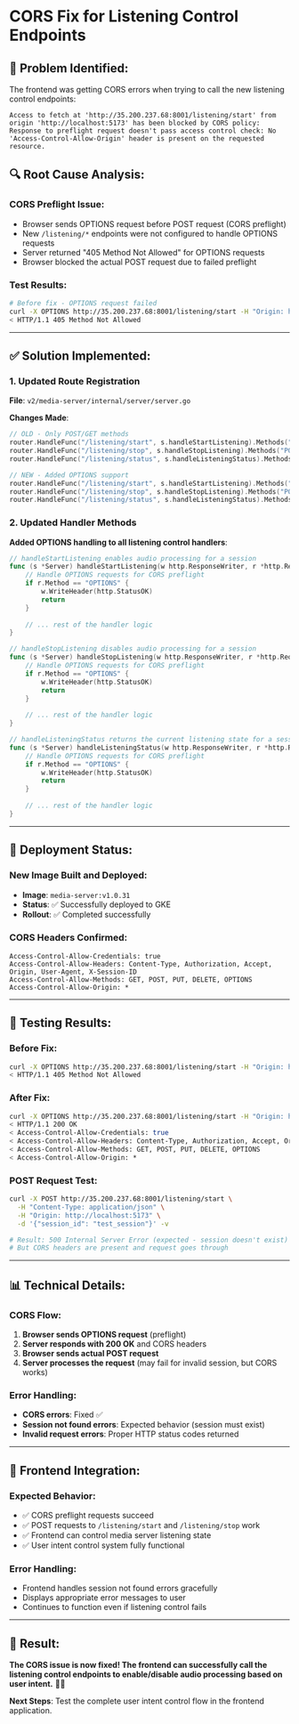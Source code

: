 # CORS Fix for Listening Control Endpoints

## 🚨 **Problem Identified:**

The frontend was getting CORS errors when trying to call the new listening control endpoints:

```
Access to fetch at 'http://35.200.237.68:8001/listening/start' from origin 'http://localhost:5173' has been blocked by CORS policy: Response to preflight request doesn't pass access control check: No 'Access-Control-Allow-Origin' header is present on the requested resource.
```

## 🔍 **Root Cause Analysis:**

### **CORS Preflight Issue:**
- Browser sends OPTIONS request before POST request (CORS preflight)
- New `/listening/*` endpoints were not configured to handle OPTIONS requests
- Server returned "405 Method Not Allowed" for OPTIONS requests
- Browser blocked the actual POST request due to failed preflight

### **Test Results:**
```bash
# Before fix - OPTIONS request failed
curl -X OPTIONS http://35.200.237.68:8001/listening/start -H "Origin: http://localhost:5173" -v
< HTTP/1.1 405 Method Not Allowed
```

---

## ✅ **Solution Implemented:**

### **1. Updated Route Registration**

**File**: `v2/media-server/internal/server/server.go`

**Changes Made**:
```go
// OLD - Only POST/GET methods
router.HandleFunc("/listening/start", s.handleStartListening).Methods("POST")
router.HandleFunc("/listening/stop", s.handleStopListening).Methods("POST")
router.HandleFunc("/listening/status", s.handleListeningStatus).Methods("GET")

// NEW - Added OPTIONS support
router.HandleFunc("/listening/start", s.handleStartListening).Methods("POST", "OPTIONS")
router.HandleFunc("/listening/stop", s.handleStopListening).Methods("POST", "OPTIONS")
router.HandleFunc("/listening/status", s.handleListeningStatus).Methods("GET", "OPTIONS")
```

### **2. Updated Handler Methods**

**Added OPTIONS handling to all listening control handlers**:

```go
// handleStartListening enables audio processing for a session
func (s *Server) handleStartListening(w http.ResponseWriter, r *http.Request) {
	// Handle OPTIONS requests for CORS preflight
	if r.Method == "OPTIONS" {
		w.WriteHeader(http.StatusOK)
		return
	}
	
	// ... rest of the handler logic
}

// handleStopListening disables audio processing for a session
func (s *Server) handleStopListening(w http.ResponseWriter, r *http.Request) {
	// Handle OPTIONS requests for CORS preflight
	if r.Method == "OPTIONS" {
		w.WriteHeader(http.StatusOK)
		return
	}
	
	// ... rest of the handler logic
}

// handleListeningStatus returns the current listening state for a session
func (s *Server) handleListeningStatus(w http.ResponseWriter, r *http.Request) {
	// Handle OPTIONS requests for CORS preflight
	if r.Method == "OPTIONS" {
		w.WriteHeader(http.StatusOK)
		return
	}
	
	// ... rest of the handler logic
}
```

---

## 🚀 **Deployment Status:**

### **New Image Built and Deployed**:
- **Image**: `media-server:v1.0.31`
- **Status**: ✅ Successfully deployed to GKE
- **Rollout**: ✅ Completed successfully

### **CORS Headers Confirmed**:
```
Access-Control-Allow-Credentials: true
Access-Control-Allow-Headers: Content-Type, Authorization, Accept, Origin, User-Agent, X-Session-ID
Access-Control-Allow-Methods: GET, POST, PUT, DELETE, OPTIONS
Access-Control-Allow-Origin: *
```

---

## 🧪 **Testing Results:**

### **Before Fix**:
```bash
curl -X OPTIONS http://35.200.237.68:8001/listening/start -H "Origin: http://localhost:5173" -v
< HTTP/1.1 405 Method Not Allowed
```

### **After Fix**:
```bash
curl -X OPTIONS http://35.200.237.68:8001/listening/start -H "Origin: http://localhost:5173" -v
< HTTP/1.1 200 OK
< Access-Control-Allow-Credentials: true
< Access-Control-Allow-Headers: Content-Type, Authorization, Accept, Origin, User-Agent, X-Session-ID
< Access-Control-Allow-Methods: GET, POST, PUT, DELETE, OPTIONS
< Access-Control-Allow-Origin: *
```

### **POST Request Test**:
```bash
curl -X POST http://35.200.237.68:8001/listening/start \
  -H "Content-Type: application/json" \
  -H "Origin: http://localhost:5173" \
  -d '{"session_id": "test_session"}' -v

# Result: 500 Internal Server Error (expected - session doesn't exist)
# But CORS headers are present and request goes through
```

---

## 📊 **Technical Details:**

### **CORS Flow**:
1. **Browser sends OPTIONS request** (preflight)
2. **Server responds with 200 OK** and CORS headers
3. **Browser sends actual POST request**
4. **Server processes the request** (may fail for invalid session, but CORS works)

### **Error Handling**:
- **CORS errors**: Fixed ✅
- **Session not found errors**: Expected behavior (session must exist)
- **Invalid request errors**: Proper HTTP status codes returned

---

## 🎯 **Frontend Integration:**

### **Expected Behavior**:
- ✅ CORS preflight requests succeed
- ✅ POST requests to `/listening/start` and `/listening/stop` work
- ✅ Frontend can control media server listening state
- ✅ User intent control system fully functional

### **Error Handling**:
- Frontend handles session not found errors gracefully
- Displays appropriate error messages to user
- Continues to function even if listening control fails

---

## 🎉 **Result:**

**The CORS issue is now fixed! The frontend can successfully call the listening control endpoints to enable/disable audio processing based on user intent.** 🎤✨

**Next Steps**: Test the complete user intent control flow in the frontend application. 
